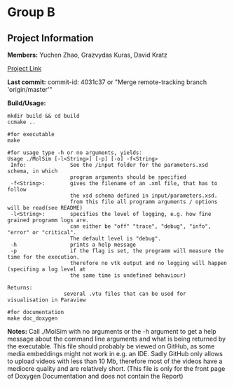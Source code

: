# Group B
## Project Information

**Members:**
Yuchen Zhao,
Grazvydas Kuras,
David Kratz

[Project Link](https://github.com/Grazvy/PSEMolDyn_GroupB)

**Last commit:** commit-id: 4031c37 or "Merge remote-tracking branch 'origin/master'"

**Build/Usage:**
```
mkdir build && cd build
ccmake ..

#for executable
make

#for usage type -h or no arguments, yields:
Usage ./MolSim [-l<String>] [-p] [-o] -f<String>
 Info:              See the /input folder for the parameters.xsd schema, in which 
                    program arguments should be specified
 -f<String>:        gives the filename of an .xml file, that has to follow
                    the xsd schema defined in input/parameters.xsd.
                    from this file all programm arguments / options will be read(see README)
 -l<String>:        specifies the level of logging, e.g. how fine grained programm logs are.
                    can either be "off" "trace", "debug", "info", "error" or "critical".
                    The default level is "debug".
 -h                 prints a help message
 -p                 if the flag is set, the programm will measure the time for the execution.
                    therefore no vtk output and no logging will happen (specifing a log level at
                    the same time is undefined behaviour)

Returns:
                  several .vtu files that can be used for visualisation in Paraview

#for documentation
make doc_doxygen 
```

**Notes:**
Call ./MolSim with no arguments or the -h argument to get a help message about the
command line arguments and what is being returned by the executable. This file should probably be viewed on GitHub, as some media embeddings might not work in e.g. an IDE. Sadly GitHub only allows to upload videos with less than 10 Mb, therefore most of the videos have a mediocre quality and are relatively short. (This file is only for the front page of Doxygen Documentation and does not contain the Report)








